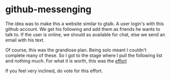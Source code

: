 # github-messenging

The idea was to make this a website similar to gtalk.
A user login's with this github account.  We get his
following and add them as friends he wants to talk to.
If the user is online, we should as available for chat,
else we send an email with his text.

Of course, this was the grandiose plan.  Being solo meant
I couldn't complete many of these.  So I got to the stage
where I pull the following list and nothing much.  For
what it is worth, this was the [effort][1]

If you feel very inclined, do vote for this effort.


[1]: http://github-messenging.nko3.jitsu.com
